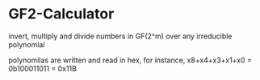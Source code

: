 # GF2-Calculator
invert, multiply and divide numbers in GF(2^m) over any irreducible polynomial

polynomilas are written and read in hex, for instance, x8+x4+x3+x1+x0 = 0b100011011 = 0x11B 
